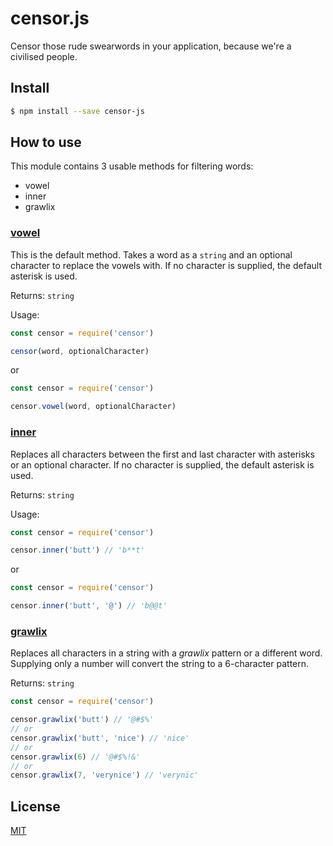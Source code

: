 # censor.js
Censor those rude swearwords in your application, because we're a civilised people.

## Install
```bash
$ npm install --save censor-js
```


## How to use

This module contains 3 usable methods for filtering words: 
* vowel
* inner
* grawlix

### [vowel](index.js#L19)
This is the default method.
Takes a word as a `string` and an optional character to replace the vowels with. If no character is supplied, the default asterisk is used. 

Returns: `string`

Usage: 
```js
const censor = require('censor')

censor(word, optionalCharacter)
```
or
```js
const censor = require('censor')

censor.vowel(word, optionalCharacter)
```

### [inner](index.js#L23)
Replaces all characters between the first and last character with asterisks or an optional character. If no character is supplied, the default asterisk is used.
 
Returns: `string`

Usage:
```js
const censor = require('censor')

censor.inner('butt') // 'b**t'
```
or
```js
const censor = require('censor')

censor.inner('butt', '@') // 'b@@t'
```

### [grawlix](index.js#L35)
Replaces all characters in a string with a _grawlix_ pattern or a different word.
Supplying only a number will convert the string to a 6-character pattern.

Returns: `string`
```js
const censor = require('censor')

censor.grawlix('butt') // '@#$%'
// or
censor.grawlix('butt', 'nice') // 'nice'
// or
censor.grawlix(6) // '@#$%!&'
// or
censor.grawlix(7, 'verynice') // 'verynic'
```

## License
[MIT](LICENSE)